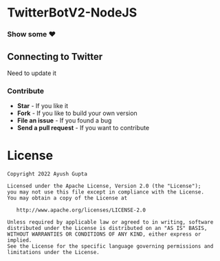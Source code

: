 # **TwitterBotV2-NodeJS**  

### Show some :heart:

## Connecting to Twitter

Need to update it

### Contribute
+ **Star** - If you like it
+ **Fork** - If you like to build your own version
+ **File an issue** - If you found a bug
+ **Send a pull request** - If you want to contribute

License
=======

    Copyright 2022 Ayush Gupta

    Licensed under the Apache License, Version 2.0 (the "License");
    you may not use this file except in compliance with the License.
    You may obtain a copy of the License at

       http://www.apache.org/licenses/LICENSE-2.0

    Unless required by applicable law or agreed to in writing, software
    distributed under the License is distributed on an "AS IS" BASIS,
    WITHOUT WARRANTIES OR CONDITIONS OF ANY KIND, either express or implied.
    See the License for the specific language governing permissions and
    limitations under the License.

